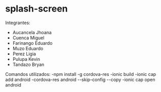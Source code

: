 # splash-screen
Integrantes:
- Aucancela Jhoana
- Cuenca Miguel
- Farinango Eduardo
- Muzo Eduardo
- Perez Ligia
- Pulupa Kevin  
- Tandazo Bryan



Comandos utilizados:
-npm install -g cordova-res
-ionic build
-ionic cap add android
-cordova-res android --skip-config --copy
-ionic cap open android

